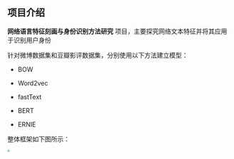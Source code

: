 ## 项目介绍

**网络语言特征刻画与身份识别方法研究** 项目，主要探究网络文本特征并将其应用于识别用户身份

针对微博数据集和豆瓣影评数据集，分别使用以下方法建立模型：

- BOW

- Word2vec

- fastText

- BERT

- ERNIE

整体框架如下图所示：

<img src="https://gitee.com/networklanguage/NetworkLanguage/raw/master/images/framework.png" style="zoom:30%" />

&nbsp;

